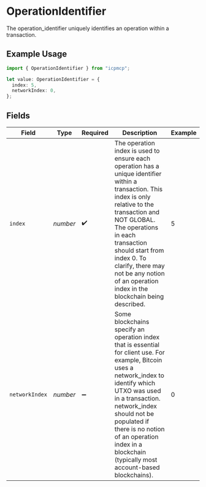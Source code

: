 # OperationIdentifier

The operation_identifier uniquely identifies an operation within a transaction.

## Example Usage

```typescript
import { OperationIdentifier } from "icpmcp";

let value: OperationIdentifier = {
  index: 5,
  networkIndex: 0,
};
```

## Fields

| Field                                                                                                                                                                                                                                                                                                                            | Type                                                                                                                                                                                                                                                                                                                             | Required                                                                                                                                                                                                                                                                                                                         | Description                                                                                                                                                                                                                                                                                                                      | Example                                                                                                                                                                                                                                                                                                                          |
| -------------------------------------------------------------------------------------------------------------------------------------------------------------------------------------------------------------------------------------------------------------------------------------------------------------------------------- | -------------------------------------------------------------------------------------------------------------------------------------------------------------------------------------------------------------------------------------------------------------------------------------------------------------------------------- | -------------------------------------------------------------------------------------------------------------------------------------------------------------------------------------------------------------------------------------------------------------------------------------------------------------------------------- | -------------------------------------------------------------------------------------------------------------------------------------------------------------------------------------------------------------------------------------------------------------------------------------------------------------------------------- | -------------------------------------------------------------------------------------------------------------------------------------------------------------------------------------------------------------------------------------------------------------------------------------------------------------------------------- |
| `index`                                                                                                                                                                                                                                                                                                                          | *number*                                                                                                                                                                                                                                                                                                                         | :heavy_check_mark:                                                                                                                                                                                                                                                                                                               | The operation index is used to ensure each operation has a unique identifier within a transaction. This index is only relative to the transaction and NOT GLOBAL. The operations in each transaction should start from index 0. To clarify, there may not be any notion of an operation index in the blockchain being described. | 5                                                                                                                                                                                                                                                                                                                                |
| `networkIndex`                                                                                                                                                                                                                                                                                                                   | *number*                                                                                                                                                                                                                                                                                                                         | :heavy_minus_sign:                                                                                                                                                                                                                                                                                                               | Some blockchains specify an operation index that is essential for client use. For example, Bitcoin uses a network_index to identify which UTXO was used in a transaction. network_index should not be populated if there is no notion of an operation index in a blockchain (typically most account-based blockchains).          | 0                                                                                                                                                                                                                                                                                                                                |